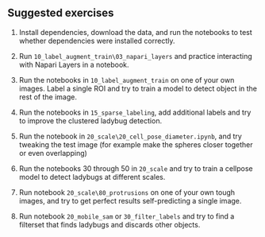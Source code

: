 ## Suggested exercises

1.  Install dependencies, download the data, and run the notebooks to test whether dependencies were installed correctly. 

2.  Run ```10_label_augment_train\03_napari_layers``` and practice interacting with Napari Layers in a notebook. 

3.  Run the notebooks in ```10_label_augment_train``` on one of your own images.  Label a single ROI and try to train a model to detect object in the rest of the image.   

4.  Run the notebooks in ```15_sparse_labeling```, add additional labels and try to improve the clustered ladybug detection. 

5.  Run the notebook in ```20_scale\20_cell_pose_diameter.ipynb```, and try tweaking the test image (for example make the spheres closer together or even overlapping)

6.  Run the notebooks 30 through 50 in ```20_scale``` and try to train a cellpose model to detect ladybugs at different scales. 

7.  Run notebook ```20_scale\80_protrusions``` on one of your own tough images, and try to get perfect results self-predicting a single image. 

8.  Run notebook ```20_mobile_sam``` or ```30_filter_labels``` and try to find a filterset that finds ladybugs and discards other objects.